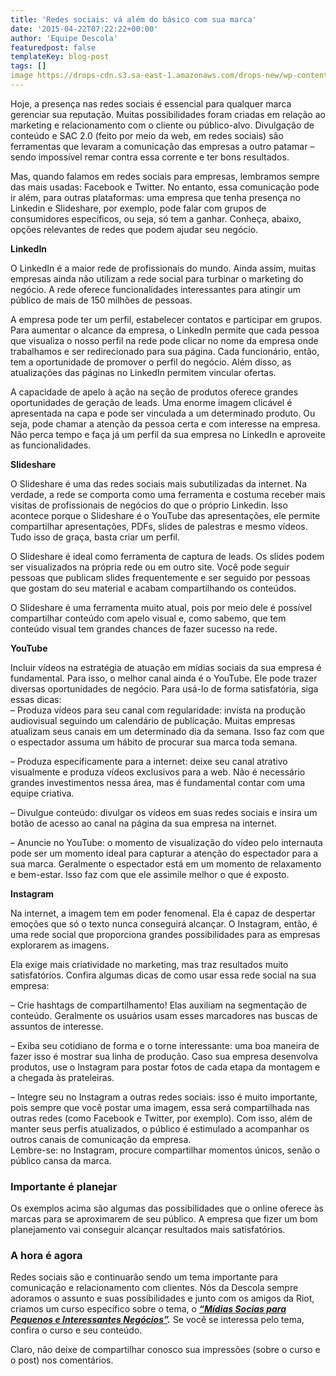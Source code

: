 ```yaml
---
title: 'Redes sociais: vá além do básico com sua marca'
date: '2015-04-22T07:22:22+00:00'
author: 'Equipe Descola'
featuredpost: false
templateKey: blog-post
tags: []
image https://drops-cdn.s3.sa-east-1.amazonaws.com/drops-new/wp-content/uploads/2015/04/22072222/redes-sociais-alem-do-basico-150x150.png
---
```

Hoje, a presença nas redes sociais é essencial para qualquer marca gerenciar sua reputação. Muitas possibilidades foram criadas em relação ao marketing e relacionamento com o cliente ou público-alvo. Divulgação de conteúdo e SAC 2.0 (feito por meio da web, em redes sociais) são ferramentas que levaram a comunicação das empresas a outro patamar – sendo impossível remar contra essa corrente e ter bons resultados.

Mas, quando falamos em redes sociais para empresas, lembramos sempre das mais usadas: Facebook e Twitter. No entanto, essa comunicação pode ir além, para outras plataformas: uma empresa que tenha presença no Linkedin e Slideshare, por exemplo, pode falar com grupos de consumidores específicos, ou seja, só tem a ganhar. Conheça, abaixo, opções relevantes de redes que podem ajudar seu negócio.

**LinkedIn**

O LinkedIn é a maior rede de profissionais do mundo. Ainda assim, muitas empresas ainda não utilizam a rede social para turbinar o marketing do negócio. A rede oferece funcionalidades interessantes para atingir um público de mais de 150 milhões de pessoas.

A empresa pode ter um perfil, estabelecer contatos e participar em grupos. Para aumentar o alcance da empresa, o LinkedIn permite que cada pessoa que visualiza o nosso perfil na rede pode clicar no nome da empresa onde trabalhamos e ser redirecionado para sua página. Cada funcionário, então, tem a oportunidade de promover o perfil do negócio. Além disso, as atualizações das páginas no LinkedIn permitem vincular ofertas.

A capacidade de apelo à ação na seção de produtos oferece grandes oportunidades de geração de leads. Uma enorme imagem clicável é apresentada na capa e pode ser vinculada a um determinado produto. Ou seja, pode chamar a atenção da pessoa certa e com interesse na empresa. Não perca tempo e faça já um perfil da sua empresa no LinkedIn e aproveite as funcionalidades.

**Slideshare**

O Slideshare é uma das redes sociais mais subutilizadas da internet. Na verdade, a rede se comporta como uma ferramenta e costuma receber mais visitas de profissionais de negócios do que o próprio Linkedin. Isso acontece porque o Slideshare é o YouTube das apresentações, ele permite compartilhar apresentações, PDFs, slides de palestras e mesmo vídeos. Tudo isso de graça, basta criar um perfil.

O Slideshare é ideal como ferramenta de captura de leads. Os slides podem ser visualizados na própria rede ou em outro site. Você pode seguir pessoas que publicam slides frequentemente e ser seguido por pessoas que gostam do seu material e acabam compartilhando os conteúdos.

O Slideshare é uma ferramenta muito atual, pois por meio dele é possível compartilhar conteúdo com apelo visual e, como sabemo, que tem conteúdo visual tem grandes chances de fazer sucesso na rede.

****YouTube****

Incluir vídeos na estratégia de atuação em mídias sociais da sua empresa é fundamental. Para isso, o melhor canal ainda é o YouTube. Ele pode trazer diversas oportunidades de negócio. Para usá-lo de forma satisfatória, siga essas dicas:  
– Produza vídeos para seu canal com regularidade: invista na produção audiovisual seguindo um calendário de publicação. Muitas empresas atualizam seus canais em um determinado dia da semana. Isso faz com que o espectador assuma um hábito de procurar sua marca toda semana.

– Produza especificamente para a internet: deixe seu canal atrativo visualmente e produza vídeos exclusivos para a web. Não é necessário grandes investimentos nessa área, mas é fundamental contar com uma equipe criativa.

– Divulgue conteúdo: divulgar os vídeos em suas redes sociais e insira um botão de acesso ao canal na página da sua empresa na internet.

– Anuncie no YouTube: o momento de visualização do vídeo pelo internauta pode ser um momento ideal para capturar a atenção do espectador para a sua marca. Geralmente o espectador está em um momento de relaxamento e bem-estar. Isso faz com que ele assimile melhor o que é exposto.

****Instagram****

Na internet, a imagem tem em poder fenomenal. Ela é capaz de despertar emoções que só o texto nunca conseguirá alcançar. O Instagram, então, é uma rede social que proporciona grandes possibilidades para as empresas explorarem as imagens.

Ela exige mais criatividade no marketing, mas traz resultados muito satisfatórios. Confira algumas dicas de como usar essa rede social na sua empresa:

– Crie hashtags de compartilhamento! Elas auxiliam na segmentação de conteúdo. Geralmente os usuários usam esses marcadores nas buscas de assuntos de interesse.

– Exiba seu cotidiano de forma e o torne interessante: uma boa maneira de fazer isso é mostrar sua linha de produção. Caso sua empresa desenvolva produtos, use o Instagram para postar fotos de cada etapa da montagem e a chegada às prateleiras.

– Integre seu no Instagram a outras redes sociais: isso é muito importante, pois sempre que você postar uma imagem, essa será compartilhada nas outras redes (como Facebook e Twitter, por exemplo). Com isso, além de manter seus perfis atualizados, o público é estimulado a acompanhar os outros canais de comunicação da empresa.  
Lembre-se: no Instagram, procure compartilhar momentos únicos, senão o público cansa da marca.

### Importante é planejar

Os exemplos acima são algumas das possibilidades que o online oferece às marcas para se aproximarem de seu público. A empresa que fizer um bom planejamento vai conseguir alcançar resultados mais satisfatórios.

### A hora é agora

Redes sociais são e continuarão sendo um tema importante para comunicação e relacionamento com clientes. Nós da Descola sempre adoramos o assunto e suas possibilidades e junto com os amigos da Riot, criamos um curso específico sobre o tema, o ***[“Mídias Socias para Pequenos e Interessantes Negócios”](http://descola.org/curso/2/midias-sociais-para-pequenos-negocios "Curso Mídias Sociais").*** Se você se interessa pelo tema, confira o curso e seu conteúdo.

Claro, não deixe de compartilhar conosco sua impressões (sobre o curso e o post) nos comentários.